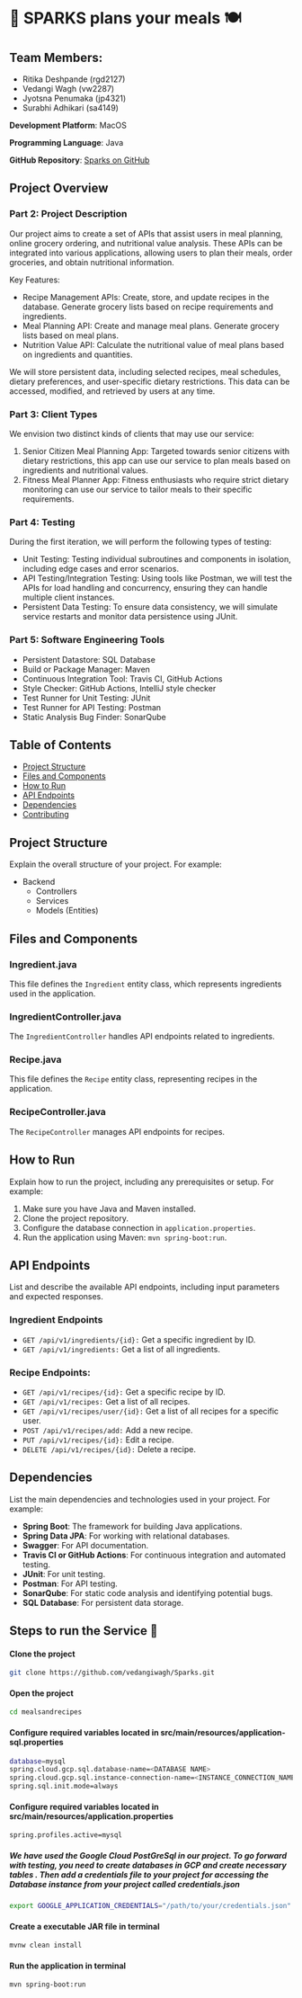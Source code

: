 # 🥘 SPARKS plans your meals 🍽️ 

## Team Members:
- Ritika Deshpande (rgd2127)
- Vedangi Wagh (vw2287)
- Jyotsna Penumaka (jp4321)
- Surabhi Adhikari (sa4149)

**Development Platform**: MacOS

**Programming Language**: Java

**GitHub Repository**: [Sparks on GitHub](https://github.com/vedangiwagh/Sparks)

## Project Overview

### Part 2: Project Description

Our project aims to create a set of APIs that assist users in meal planning, online grocery ordering, and nutritional value analysis. These APIs can be integrated into various applications, allowing users to plan their meals, order groceries, and obtain nutritional information.

Key Features:
- Recipe Management APIs: Create, store, and update recipes in the database. Generate grocery lists based on recipe requirements and ingredients.
- Meal Planning API: Create and manage meal plans. Generate grocery lists based on meal plans.
- Nutrition Value API: Calculate the nutritional value of meal plans based on ingredients and quantities.

We will store persistent data, including selected recipes, meal schedules, dietary preferences, and user-specific dietary restrictions. This data can be accessed, modified, and retrieved by users at any time.

### Part 3: Client Types

We envision two distinct kinds of clients that may use our service:

1. Senior Citizen Meal Planning App: Targeted towards senior citizens with dietary restrictions, this app can use our service to plan meals based on ingredients and nutritional values.
2. Fitness Meal Planner App: Fitness enthusiasts who require strict dietary monitoring can use our service to tailor meals to their specific requirements.

### Part 4: Testing

During the first iteration, we will perform the following types of testing:

- Unit Testing: Testing individual subroutines and components in isolation, including edge cases and error scenarios.
- API Testing/Integration Testing: Using tools like Postman, we will test the APIs for load handling and concurrency, ensuring they can handle multiple client instances.
- Persistent Data Testing: To ensure data consistency, we will simulate service restarts and monitor data persistence using JUnit.

### Part 5: Software Engineering Tools

- Persistent Datastore: SQL Database
- Build or Package Manager: Maven
- Continuous Integration Tool: Travis CI, GitHub Actions
- Style Checker: GitHub Actions, IntelliJ style checker
- Test Runner for Unit Testing: JUnit
- Test Runner for API Testing: Postman
- Static Analysis Bug Finder: SonarQube


## Table of Contents

- [Project Structure](#project-structure)
- [Files and Components](#files-and-components)
- [How to Run](#how-to-run)
- [API Endpoints](#api-endpoints)
- [Dependencies](#dependencies)
- [Contributing](#contributing)

## Project Structure

Explain the overall structure of your project. For example:

- Backend
  - Controllers
  - Services
  - Models (Entities)

## Files and Components

### Ingredient.java

This file defines the `Ingredient` entity class, which represents ingredients used in the application.

### IngredientController.java

The `IngredientController` handles API endpoints related to ingredients.

### Recipe.java

This file defines the `Recipe` entity class, representing recipes in the application.

### RecipeController.java

The `RecipeController` manages API endpoints for recipes.

## How to Run

Explain how to run the project, including any prerequisites or setup. For example:

1. Make sure you have Java and Maven installed.
2. Clone the project repository.
3. Configure the database connection in `application.properties`.
4. Run the application using Maven: `mvn spring-boot:run`.

## API Endpoints

List and describe the available API endpoints, including input parameters and expected responses.

### Ingredient Endpoints

- `GET /api/v1/ingredients/{id}:` Get a specific ingredient by ID.
- `GET /api/v1/ingredients:` Get a list of all ingredients.

### Recipe Endpoints:
- `GET /api/v1/recipes/{id}:` Get a specific recipe by ID.
- `GET /api/v1/recipes:` Get a list of all recipes.
- `GET /api/v1/recipes/user/{id}:` Get a list of all recipes for a specific user.
- `POST /api/v1/recipes/add:` Add a new recipe.
- `PUT /api/v1/recipes/{id}:` Edit a recipe.
- `DELETE /api/v1/recipes/{id}:` Delete a recipe.

## Dependencies

List the main dependencies and technologies used in your project. For example:

- **Spring Boot**: The framework for building Java applications.
- **Spring Data JPA**: For working with relational databases.
- **Swagger**: For API documentation.
- **Travis CI or GitHub Actions**: For continuous integration and automated testing.
- **JUnit**: For unit testing.
- **Postman**: For API testing.
- **SonarQube**: For static code analysis and identifying potential bugs.
- **SQL Database**: For persistent data storage.

## Steps to run the Service 🎉 

#### Clone the project
```bash
git clone https://github.com/vedangiwagh/Sparks.git
```
#### Open the project
```bash
cd mealsandrecipes
```
#### Configure required variables located in src/main/resources/application-sql.properties
```bash
database=mysql
spring.cloud.gcp.sql.database-name=<DATABASE NAME>
spring.cloud.gcp.sql.instance-connection-name=<INSTANCE_CONNECTION_NAME>
spring.sql.init.mode=always
```
#### Configure required variables located in src/main/resources/application.properties
```bash
spring.profiles.active=mysql
```
##### We have used the Google Cloud PostGreSql in our project. To go forward with testing, you need to create databases in GCP and create necessary tables . Then add a credentials file to your project for accessing the Database instance from your project called credentials.json
```bash
export GOOGLE_APPLICATION_CREDENTIALS="/path/to/your/credentials.json"
```
#### Create a executable JAR file in terminal
```bash
mvnw clean install
```
#### Run the application in terminal
```bash
mvn spring-boot:run
```
